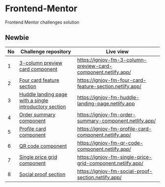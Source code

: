 # Frontend-Mentor
Frontend Mentor challenges solution

## Newbie
|No|Challenge repository|Live view|
|---|---|---|
|1|[3-column preview card component](https://github.com/IgnJov/Frontend-Mentor/tree/main/Newbie%20-%203%20column%20preview%20card%20component)|https://ignjov-fm-3-column-preview-card-component.netlify.app/|
|2|[Four card feature section](https://github.com/IgnJov/Frontend-Mentor/tree/main/Newbie%20-%20Four%20card%20feature%20section)|https://ignjov-fm-four-card-feature-section.netlify.app/|
|3|[Huddle landing page with a single introductory section](https://github.com/IgnJov/Frontend-Mentor/tree/main/Newbie%20-%20Huddle%20landing%20page%20with%20a%20single%20introductory%20section)|https://ignjov-fm-huddle-landing-page.netlify.app|
|4|[Order summary component](https://github.com/IgnJov/Frontend-Mentor/tree/main/Newbie%20-%20Order%20summary%20component)|https://ignjov-fm-order-summary-component.netlify.app/|
|5|[Profile card component](https://github.com/IgnJov/Frontend-Mentor/tree/main/Newbie%20-%20Profile%20card%20component)|https://ignjov-fm-profile-card-component.netlify.app/|
|6|[QR code component](https://github.com/IgnJov/Frontend-Mentor/tree/main/Newbie%20-%20QR%20code%20component)|https://ignjov-fm-qr-code-component.netlify.app/|
|7|[Single price grid component](https://github.com/IgnJov/Frontend-Mentor/tree/main/Newbie%20-%20Single%20price%20grid%20component)|https://ignjov-fm-single-price-grid-component.netlify.app/|
|8|[Social proof section](https://github.com/IgnJov/Frontend-Mentor/tree/main/Newbie%20-%20Social%20proof%20section)|https://ignjov-fm-social-proof-section.netlify.app/|
